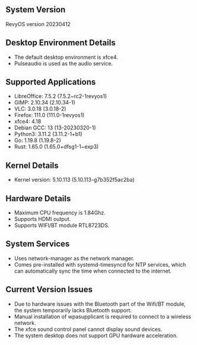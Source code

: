 ## System Version

RevyOS version 20230412

## Desktop Environment Details

- The default desktop environment is xfce4.
- Pulseaudio is used as the audio service.

## Supported Applications

- LibreOffice: 7.5.2 (7.5.2~rc2-1revyos1)
- GIMP: 2.10.34 (2.10.34-1)
- VLC: 3.0.18 (3.0.18-2)
- Firefox: 111.0 (111.0-1revyos1)
- xfce4: 4.18
- Debian GCC: 13 (13-20230320-1)
- Python3: 3.11.2 (3.11.2-1+b1)
- Go: 1.19.8 (1.19.8-2)
- Rust: 1.65.0 (1.65.0+dfsg1-1~exp3)

## Kernel Details

- Kernel version: 5.10.113 (5.10.113-g7b352f5ac2ba)

## Hardware Details

- Maximum CPU frequency is 1.84Ghz.
- Supports HDMI output.
- Supports WIFI/BT module RTL8723DS.

## System Services

- Uses network-manager as the network manager.
- Comes pre-installed with systemd-timesyncd for NTP services, which can automatically sync the time when connected to the internet.

## Current Version Issues

- Due to hardware issues with the Bluetooth part of the Wifi/BT module, the system temporarily lacks Bluetooth support.
- Manual installation of wpasupplicant is required to connect to a wireless network.
- The xfce sound control panel cannot display sound devices.
- The system desktop does not support GPU hardware acceleration.